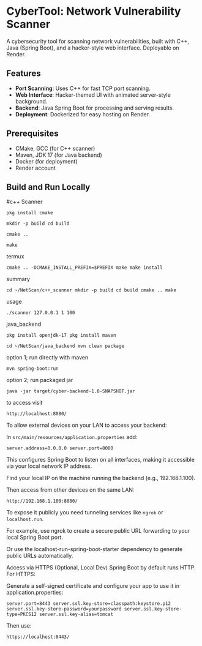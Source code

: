 # CyberTool: Network Vulnerability Scanner

A cybersecurity tool for scanning network vulnerabilities, built with C++, Java (Spring Boot), and a hacker-style web interface. Deployable on Render.

## Features
- **Port Scanning**: Uses C++ for fast TCP port scanning.
- **Web Interface**: Hacker-themed UI with animated server-style background.
- **Backend**: Java Spring Boot for processing and serving results.
- **Deployment**: Dockerized for easy hosting on Render.

## Prerequisites
- CMake, GCC (for C++ scanner)
- Maven, JDK 17 (for Java backend)
- Docker (for deployment)
- Render account

## Build and Run Locally

#c++ Scanner

`pkg install cmake`

`mkdir -p build
cd build`

`cmake ..`

`make`

termux

`cmake .. -DCMAKE_INSTALL_PREFIX=$PREFIX
make
make install`


summary

`cd ~/NetScan/c++_scanner
mkdir -p build
cd build
cmake ..
make`

usage

`./scanner 127.0.0.1 1 100`

java_backend

`pkg install openjdk-17
pkg install maven`

`cd ~/NetScan/java_backend
mvn clean package`

option 1; run directly with maven

`mvn spring-boot:run`

option 2; run packaged jar

`java -jar target/cyber-backend-1.0-SNAPSHOT.jar`

to access visit

`http://localhost:8080/`

To allow external devices on your LAN to access your backend:

In `src/main/resources/application.properties` add:

`server.address=0.0.0.0
server.port=8080`

This configures Spring Boot to listen on all interfaces, making it accessible via your local network IP address.

Find your local IP on the machine running the backend (e.g., 192.168.1.100).

Then access from other devices on the same LAN:

`http://192.168.1.100:8080/`

To expose it publicly you need tunneling services like `ngrok` or `localhost.run`.

For example, use ngrok to create a secure public URL forwarding to your local Spring Boot port.

Or use the localhost-run-spring-boot-starter dependency to generate public URLs automatically.

Access via HTTPS (Optional, Local Dev)
Spring Boot by default runs HTTP. For HTTPS:

Generate a self-signed certificate and configure your app to use it in application.properties:

`server.port=8443
server.ssl.key-store=classpath:keystore.p12
server.ssl.key-store-password=yourpassword
server.ssl.key-store-type=PKCS12
server.ssl.key-alias=tomcat`

Then use:

`https://localhost:8443/`

